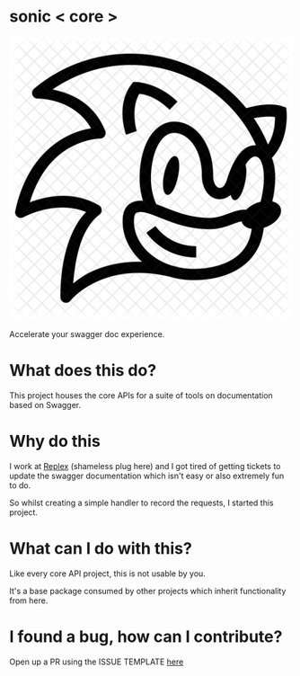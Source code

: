 # sonic < core >

![image](./image.png) 

Accelerate your swagger doc experience.

# What does this do?
This project houses the core APIs for a suite of tools on documentation based on Swagger.

# Why do this
I work at [Replex](replex.io) (shameless plug here) and I got tired of getting tickets to update the swagger documentation which isn't easy or also extremely fun to do.

So whilst creating a simple handler to record the requests, I started this project.

# What can I do with this?
Like every core API project, this is not usable by you.

It's a base package consumed by other projects which inherit functionality from here.

# I found a bug, how can I contribute?
Open up a PR using the ISSUE TEMPLATE [here](./.github/ISSUE_TEMPLATE/feature_request.md)